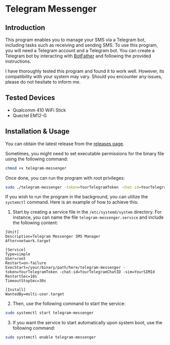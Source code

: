 # Telegram Messenger

## Introduction

This program enables you to manage your SMS via a Telegram bot, including tasks such as receiving and sending SMS. To use this program, you will need a Telegram account and a Telegram bot. You can create a Telegram bot by interacting with [BotFather](https://t.me/botfather) and following the provided instructions.

I have thoroughly tested this program and found it to work well. However, its compatibility with your system may vary. Should you encounter any issues, please do not hesitate to inform me.

## Tested Devices

* Qualcomm 410 WiFi Stick
* Quectel EM12-G

## Installation & Usage

You can obtain the latest release from the [releases page](https://github.com/damonto/telegram-messenger/releases).

Sometimes, you might need to set executable permissions for the binary file using the following command:

```bash
chmod +x telegram-messenger
```

Once done, you can run the program with root privileges:

```bash
sudo ./telegram-messenger -token=YourTelegramToken -chat-id=YourTelegramChatID -sim=YourSIMId
```

If you wish to run the program in the background, you can utilize the `systemctl` command. Here is an example of how to achieve this:

1. Start by creating a service file in the `/etc/systemd/system` directory. For instance, you can name the file `telegram-messenger.service` and include the following content:

```plaintext
[Unit]
Description=Telegram Messenger SMS Manager
After=network.target

[Service]
Type=simple
User=root
Restart=on-failure
ExecStart=/your/binary/path/here/telegram-messenger -token=YourTelegramToken -chat-id=YourTelegramChatID -sim=YourSIMId
RestartSec=10s
TimeoutStopSec=30s

[Install]
WantedBy=multi-user.target
```

2. Then, use the following command to start the service:

```bash
sudo systemctl start telegram-messenger
```

3. If you want the service to start automatically upon system boot, use the following command:

```bash
sudo systemctl enable telegram-messenger
```
